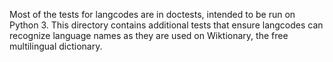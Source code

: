 Most of the tests for langcodes are in doctests, intended to be run on Python 3. This directory contains additional tests that ensure langcodes can recognize language names as they are used on Wiktionary, the free multilingual dictionary.

